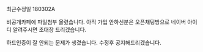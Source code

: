 최근수정일 180302A

비공개카페에 파일첨부 올렸습니다. 아직 가입 안하신분은 오픈채팅방으로 네이버 아이디 알려주시면 초대장 드리겠습니다.

하드인증이 잘 안되는 문제가 생겼습니다. 수정후 공지해드리겠습니다.
